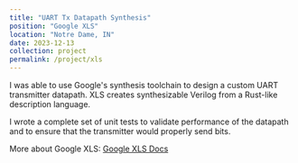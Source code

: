 ```yaml
---
title: "UART Tx Datapath Synthesis"
position: "Google XLS"
location: "Notre Dame, IN"
date: 2023-12-13
collection: project
permalink: /project/xls
---
```


I was able to use Google's synthesis toolchain to design a custom UART transmitter datapath. XLS creates synthesizable Verilog from a Rust-like description language. 

I wrote a complete set of unit tests to validate performance of the datapath and to ensure that the transmitter would properly send bits.

More about Google XLS: [Google XLS Docs](https://google.github.io/xls/)